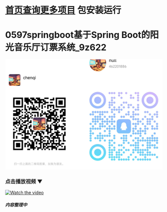 # [首页查询更多项目](https://github.com/GraduationProject-springboot) 包安装运行


# 0597springboot基于Spring Boot的阳光音乐厅订票系统_9z622

![picture](https://raw.githubusercontent.com/GraduationProject-springboot/.github/main/img/wx.png)

### 点击播放视频 ▼
[![Watch the video](https://i.sstatic.net/Vp2cE.png)]()


#####   内容整理中  











